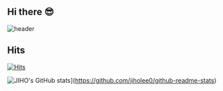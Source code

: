 ## Hi there 😎
![header](https://capsule-render.vercel.app/api?type=cylinder&color=1b4332&fontColor=95d5b2&height=100&section=header&text=Lee%20Hyun%20Seung&fontSize=40&animation=twinkling)


## Hits
[![Hits](https://hits.seeyoufarm.com/api/count/incr/badge.svg?url=https%3A%2F%2Fgithub.com%2Fgesal03&count_bg=%23548803&title_bg=%23000000&icon=godotengine.svg&icon_color=%23548803&title=hits&edge_flat=false)](https://hits.seeyoufarm.com)

![JIHO's GitHub stats](https://github-readme-stats.vercel.app/api?username=gesal03&include_all_commits=true&theme=nord&hide_border=true&count_private=true)](https://github.com/jiholee0/github-readme-stats)

<!--
**gesal03/gesal03** is a ✨ _special_ ✨ repository because its `README.md` (this file) appears on your GitHub profile.

Here are some ideas to get you started:

- 🔭 I’m currently working on ...
- 🌱 I’m currently learning ...
- 👯 I’m looking to collaborate on ...
- 🤔 I’m looking for help with ...
- 💬 Ask me about ...
- 📫 How to reach me: ...
- 😄 Pronouns: ...
- ⚡ Fun fact: ...
-->
